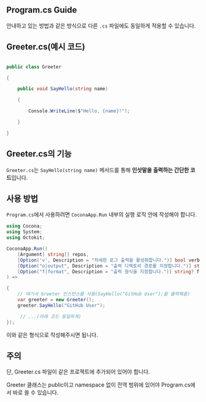 
## Program.cs Guide

안내하고 있는 방법과 같은 방식으로 다른 `.cs` 파일에도 동일하게 적용할 수 있습니다.

## Greeter.cs(예시 코드)
```csharp

public class Greeter

{

    public void SayHello(string name)

    {

        Console.WriteLine($"Hello, {name}!");

    }

}
```

## Greeter.cs의 기능

`Greeter.cs`는 `SayHello(string name)` 메서드를 통해 **인삿말을 출력하는 간단한 코드**입니다.


## 사용 방법

`Program.cs`에서 사용하려면 `CoconaApp.Run` 내부의 실행 로직 안에 작성해야 합니다.

```csharp
using Cocona;
using System;
using Octokit;

CoconaApp.Run((
    [Argument] string[] repos,
    [Option('v', Description = "자세한 로그 출력을 활성화합니다.")] bool verbose,
    [Option("o|output", Description = "출력 디렉토리 경로를 지정합니다.")] string? output,
    [Option("f|format", Description = "출력 형식을 지정합니다.")] string? format
) =>

{
    // 여기서 Greeter 인스턴스를 사용(SayHello("GitHub User");을 출력해줌)
    var greeter = new Greeter();
    greeter.SayHello("GitHub User");

     // ...(아래 코드 동일하게)
});
```

이와 같은 형식으로 작성해주시면 됩니다.

## 주의

단, Greeter.cs 파일이 같은 프로젝트에 추가되어 있어야 합니다.

Greeter 클래스는 public이고 namespace 없이 전역 범위에 있어야 Program.cs에서 바로 쓸 수 있습니다.

